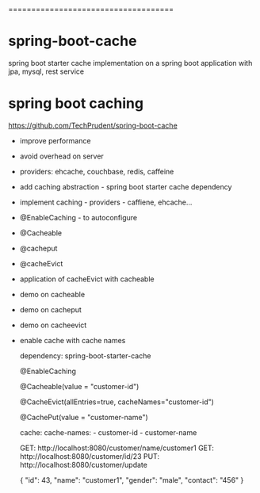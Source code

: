 ====================================
# spring-boot-cache
spring boot starter cache implementation on a spring boot application with jpa, mysql, rest service

spring boot caching
===================

https://github.com/TechPrudent/spring-boot-cache

- improve performance
- avoid overhead on server

- providers: ehcache, couchbase, redis, caffeine

- add caching abstraction - spring boot starter cache dependency
- implement caching - providers - caffiene, ehcache...

- @EnableCaching - to autoconfigure
- @Cacheable
- @cacheput
- @cacheEvict

- application of cacheEvict with cacheable

- demo on cacheable
- demo on cacheput
- demo on cacheevict

- enable cache with cache names

	dependency: spring-boot-starter-cache
		
	@EnableCaching
		
 	@Cacheable(value = "customer-id")
	
	@CacheEvict(allEntries=true, cacheNames="customer-id")
	
	@CachePut(value = "customer-name")

	 cache:
		cache-names:
		- customer-id
		- customer-name
	
	GET: http://localhost:8080/customer/name/customer1
	GET: http://localhost:8080/customer/id/23
	PUT: http://localhost:8080/customer/update
	
	{
    "id": 43,
    "name": "customer1",
    "gender": "male",
    "contact": "456"
	}
